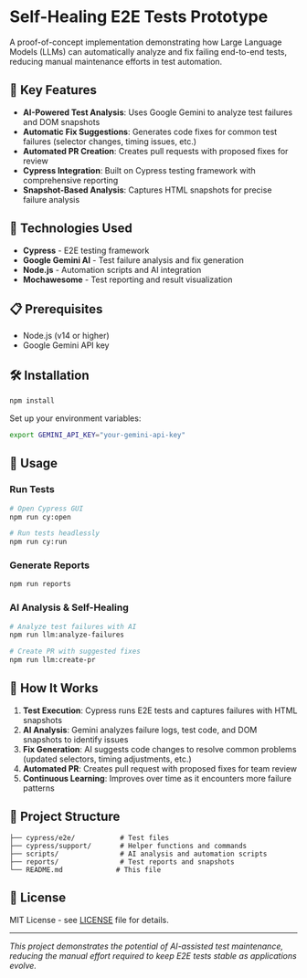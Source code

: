 # Self-Healing E2E Tests Prototype

A proof-of-concept implementation demonstrating how Large Language Models (LLMs) can automatically analyze and fix failing end-to-end tests, reducing manual maintenance efforts in test automation.

## 🔧 Key Features

- **AI-Powered Test Analysis**: Uses Google Gemini to analyze test failures and DOM snapshots
- **Automatic Fix Suggestions**: Generates code fixes for common test failures (selector changes, timing issues, etc.)
- **Automated PR Creation**: Creates pull requests with proposed fixes for review
- **Cypress Integration**: Built on Cypress testing framework with comprehensive reporting
- **Snapshot-Based Analysis**: Captures HTML snapshots for precise failure analysis

## 🚀 Technologies Used

- **Cypress** - E2E testing framework
- **Google Gemini AI** - Test failure analysis and fix generation
- **Node.js** - Automation scripts and AI integration
- **Mochawesome** - Test reporting and result visualization

## 📋 Prerequisites

- Node.js (v14 or higher)
- Google Gemini API key

## 🛠 Installation

```bash
npm install
```

Set up your environment variables:
```bash
export GEMINI_API_KEY="your-gemini-api-key"
```

## 🎯 Usage

### Run Tests
```bash
# Open Cypress GUI
npm run cy:open

# Run tests headlessly
npm run cy:run
```

### Generate Reports
```bash
npm run reports
```

### AI Analysis & Self-Healing
```bash
# Analyze test failures with AI
npm run llm:analyze-failures

# Create PR with suggested fixes
npm run llm:create-pr
```

## 🤖 How It Works

1. **Test Execution**: Cypress runs E2E tests and captures failures with HTML snapshots
2. **AI Analysis**: Gemini analyzes failure logs, test code, and DOM snapshots to identify issues
3. **Fix Generation**: AI suggests code changes to resolve common problems (updated selectors, timing adjustments, etc.)
4. **Automated PR**: Creates pull request with proposed fixes for team review
5. **Continuous Learning**: Improves over time as it encounters more failure patterns

## 📁 Project Structure

```
├── cypress/e2e/           # Test files
├── cypress/support/       # Helper functions and commands
├── scripts/               # AI analysis and automation scripts
├── reports/               # Test reports and snapshots
└── README.md             # This file
```

## 📄 License

MIT License - see [LICENSE](LICENSE) file for details.

---

*This project demonstrates the potential of AI-assisted test maintenance, reducing the manual effort required to keep E2E tests stable as applications evolve.*
